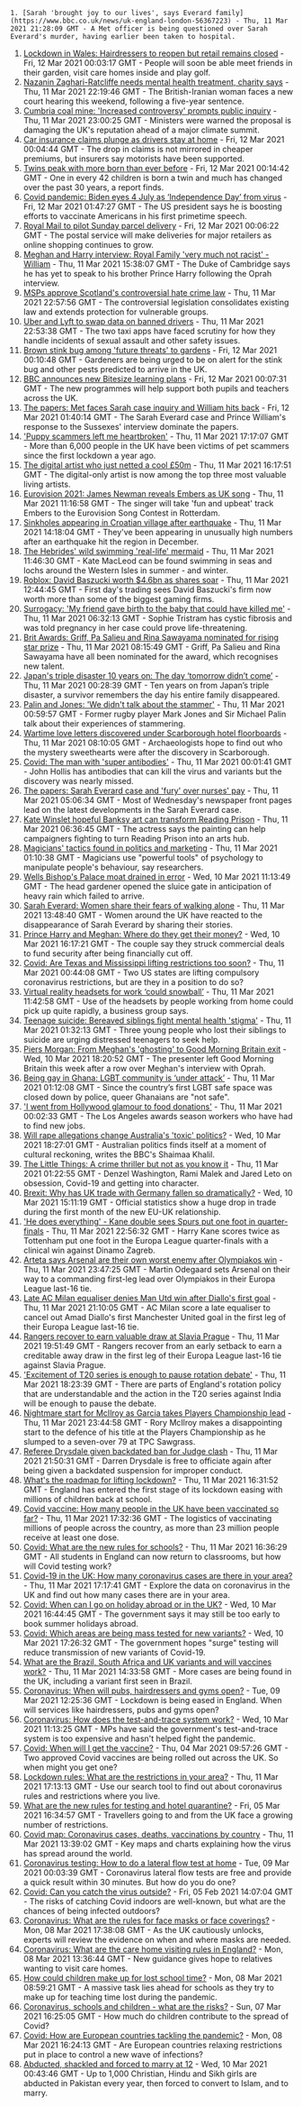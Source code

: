 
    1. [Sarah 'brought joy to our lives', says Everard family](https://www.bbc.co.uk/news/uk-england-london-56367223) - Thu, 11 Mar 2021 21:28:09 GMT - A Met officer is being questioned over Sarah Everard's murder, having earlier been taken to hospital.
1. [Lockdown in Wales: Hairdressers to reopen but retail remains closed](https://www.bbc.co.uk/news/uk-wales-56363367) - Fri, 12 Mar 2021 00:03:17 GMT - People will soon be able meet friends in their garden, visit care homes inside and play golf.
1. [Nazanin Zaghari-Ratcliffe needs mental health treatment, charity says](https://www.bbc.co.uk/news/uk-56362220) - Thu, 11 Mar 2021 22:19:46 GMT - The British-Iranian woman faces a new court hearing this weekend, following a five-year sentence.
1. [Cumbria coal mine: 'Increased controversy' prompts public inquiry](https://www.bbc.co.uk/news/uk-politics-56364306) - Thu, 11 Mar 2021 23:00:25 GMT - Ministers were warned the proposal is damaging the UK's reputation ahead of a major climate summit.
1. [Car insurance claims plunge as drivers stay at home](https://www.bbc.co.uk/news/business-56359861) - Fri, 12 Mar 2021 00:04:44 GMT - The drop in claims is not mirrored in cheaper premiums, but insurers say motorists have been supported.
1. [Twins peak with more born than ever before](https://www.bbc.co.uk/news/health-56365422) - Fri, 12 Mar 2021 00:14:42 GMT - One in every 42 children is born a twin and much has changed over the past 30 years, a report finds.
1. [Covid pandemic: Biden eyes 4 July as ‘Independence Day’ from virus](https://www.bbc.co.uk/news/world-us-canada-56368328) - Fri, 12 Mar 2021 01:47:27 GMT - The US president says he is boosting efforts to vaccinate Americans in his first primetime speech.
1. [Royal Mail to pilot Sunday parcel delivery](https://www.bbc.co.uk/news/business-56362491) - Fri, 12 Mar 2021 00:06:22 GMT - The postal service will make deliveries for major retailers as online shopping continues to grow.
1. [Meghan and Harry interview: Royal Family 'very much not racist' - William](https://www.bbc.co.uk/news/uk-56360671) - Thu, 11 Mar 2021 15:38:07 GMT - The Duke of Cambridge says he has yet to speak to his brother Prince Harry following the Oprah interview.
1. [MSPs approve Scotland's controversial hate crime law](https://www.bbc.co.uk/news/uk-scotland-scotland-politics-56364821) - Thu, 11 Mar 2021 22:57:56 GMT - The controversial legislation consolidates existing law and extends protection for vulnerable groups.
1. [Uber and Lyft to swap data on banned drivers](https://www.bbc.co.uk/news/business-56368058) - Thu, 11 Mar 2021 22:53:38 GMT - The two taxi apps have faced scrutiny for how they handle incidents of sexual assault and other safety issues.
1. [Brown stink bug among 'future threats' to gardens](https://www.bbc.co.uk/news/science-environment-56366107) - Fri, 12 Mar 2021 00:10:48 GMT - Gardeners are being urged to be on alert for the stink bug and other pests predicted to arrive in the UK.
1. [BBC announces new Bitesize learning plans](https://www.bbc.co.uk/news/education-56365733) - Fri, 12 Mar 2021 00:07:31 GMT - The new programmes will help support both pupils and teachers across the UK.
1. [The papers: Met faces Sarah case inquiry and William hits back](https://www.bbc.co.uk/news/blogs-the-papers-56368518) - Fri, 12 Mar 2021 01:40:14 GMT - The Sarah Everard case and Prince William's response to the Sussexes' interview dominate the papers.
1. ['Puppy scammers left me heartbroken'](https://www.bbc.co.uk/news/uk-56354154) - Thu, 11 Mar 2021 17:17:07 GMT - More than 6,000 people in the UK have been victims of pet scammers since the first lockdown a year ago.
1. [The digital artist who just netted a cool £50m](https://www.bbc.co.uk/news/technology-56362174) - Thu, 11 Mar 2021 16:17:51 GMT - The digital-only artist is now among the top three most valuable living artists.
1. [Eurovision 2021: James Newman reveals Embers as UK song](https://www.bbc.co.uk/news/newsbeat-56349129) - Thu, 11 Mar 2021 11:16:58 GMT - The singer will take 'fun and upbeat' track Embers to the Eurovision Song Contest in Rotterdam.
1. [Sinkholes appearing in Croatian village after earthquake](https://www.bbc.co.uk/news/world-europe-56359244) - Thu, 11 Mar 2021 14:18:04 GMT - They've been appearing in unusually high numbers after an earthquake hit the region in December.
1. [The Hebrides' wild swimming 'real-life' mermaid](https://www.bbc.co.uk/news/uk-scotland-highlands-islands-56359621) - Thu, 11 Mar 2021 11:46:30 GMT - Kate MacLeod can be found swimming in seas and lochs around the Western Isles in summer - and winter.
1. [Roblox: David Baszucki worth $4.6bn as shares soar](https://www.bbc.co.uk/news/technology-56359211) - Thu, 11 Mar 2021 12:44:45 GMT - First day's trading sees David Baszucki's firm now worth more than some of the biggest gaming firms.
1. [Surrogacy: 'My friend gave birth to the baby that could have killed me'](https://www.bbc.co.uk/news/uk-england-birmingham-56338936) - Thu, 11 Mar 2021 06:32:13 GMT - Sophie Tristram has cystic fibrosis and was told pregnancy in her case could prove life-threatening.
1. [Brit Awards: Griff, Pa Salieu and Rina Sawayama nominated for rising star prize](https://www.bbc.co.uk/news/entertainment-arts-56357609) - Thu, 11 Mar 2021 08:15:49 GMT - Griff, Pa Salieu and Rina Sawayama have all been nominated for the award, which recognises new talent.
1. [Japan's triple disaster 10 years on: The day ‘tomorrow didn’t come’](https://www.bbc.co.uk/news/world-asia-56344142) - Thu, 11 Mar 2021 00:28:39 GMT - Ten years on from Japan’s triple disaster, a survivor remembers the day his entire family disappeared.
1. [Palin and Jones: 'We didn't talk about the stammer'](https://www.bbc.co.uk/news/uk-56351958) - Thu, 11 Mar 2021 00:59:57 GMT - Former rugby player Mark Jones and Sir Michael Palin talk about their experiences of stammering.
1. [Wartime love letters discovered under Scarborough hotel floorboards](https://www.bbc.co.uk/news/uk-england-york-north-yorkshire-56339136) - Thu, 11 Mar 2021 08:10:05 GMT - Archaeologists hope to find out who the mystery sweethearts were after the discovery in Scarborough.
1. [Covid: The man with 'super antibodies'](https://www.bbc.co.uk/news/world-us-canada-56324050) - Thu, 11 Mar 2021 00:01:41 GMT - John Hollis has antibodies that can kill the virus and variants but the discovery was nearly missed.
1. [The papers: Sarah Everard case and 'fury' over nurses' pay](https://www.bbc.co.uk/news/blogs-the-papers-56355464) - Thu, 11 Mar 2021 05:06:34 GMT - Most of Wednesday's newspaper front pages lead on the latest developments in the Sarah Everard case.
1. [Kate Winslet hopeful Banksy art can transform Reading Prison](https://www.bbc.co.uk/news/uk-england-berkshire-56320620) - Thu, 11 Mar 2021 06:36:45 GMT - The actress says the painting can help campaigners fighting to turn Reading Prison into an arts hub.
1. [Magicians' tactics found in politics and marketing](https://www.bbc.co.uk/news/education-56352500) - Thu, 11 Mar 2021 01:10:38 GMT - Magicians use "powerful tools" of psychology to manipulate people's behaviour, say researchers.
1. [Wells Bishop's Palace moat drained in error](https://www.bbc.co.uk/news/uk-england-somerset-56345521) - Wed, 10 Mar 2021 11:13:49 GMT - The head gardener opened the sluice gate in anticipation of heavy rain which failed to arrive.
1. [Sarah Everard: Women share their fears of walking alone](https://www.bbc.co.uk/news/newsbeat-56361529) - Thu, 11 Mar 2021 13:48:40 GMT - Women around the UK have reacted to the disappearance of Sarah Everard by sharing their stories.
1. [Prince Harry and Meghan: Where do they get their money?](https://www.bbc.co.uk/news/explainers-51047186) - Wed, 10 Mar 2021 16:17:21 GMT - The couple say they struck commercial deals to fund security after being financially cut off.
1. [Covid: Are Texas and Mississippi lifting restrictions too soon?](https://www.bbc.co.uk/news/world-us-canada-56297329) - Thu, 11 Mar 2021 00:44:08 GMT - Two US states are lifting compulsory coronavirus restrictions, but are they in a position to do so?
1. [Virtual reality headsets for work ‘could snowball’](https://www.bbc.co.uk/news/business-56359061) - Thu, 11 Mar 2021 11:42:58 GMT - Use of the headsets by people working from home could pick up quite rapidly, a business group says.
1. [Teenage suicide: Bereaved siblings fight mental health 'stigma'](https://www.bbc.co.uk/news/uk-england-kent-56333571) - Thu, 11 Mar 2021 01:32:13 GMT - Three young people who lost their siblings to suicide are urging distressed teenagers to seek help.
1. [Piers Morgan: From Meghan's 'ghosting' to Good Morning Britain exit](https://www.bbc.co.uk/news/entertainment-arts-56326337) - Wed, 10 Mar 2021 18:20:52 GMT - The presenter left Good Morning Britain this week after a row over Meghan's interview with Oprah.
1. [Being gay in Ghana: LGBT community is ‘under attack’](https://www.bbc.co.uk/news/newsbeat-56325310) - Thu, 11 Mar 2021 01:12:08 GMT - Since the country’s first LGBT safe space was closed down by police, queer Ghanaians are "not safe".
1. ['I went from Hollywood glamour to food donations'](https://www.bbc.co.uk/news/business-56334012) - Thu, 11 Mar 2021 00:02:33 GMT - The Los Angeles awards season workers who have had to find new jobs.
1. [Will rape allegations change Australia's 'toxic' politics?](https://www.bbc.co.uk/news/world-australia-56342255) - Wed, 10 Mar 2021 18:27:01 GMT - Australian politics finds itself at a moment of cultural reckoning, writes the BBC's Shaimaa Khalil.
1. [The Little Things: A crime thriller but not as you know it](https://www.bbc.co.uk/news/entertainment-arts-55718906) - Thu, 11 Mar 2021 01:22:55 GMT - Denzel Washington, Rami Malek and Jared Leto on obsession, Covid-19 and getting into character.
1. [Brexit: Why has UK trade with Germany fallen so dramatically?](https://www.bbc.co.uk/news/56347096) - Wed, 10 Mar 2021 15:11:19 GMT - Official statistics show a huge drop in trade during the first month of the new EU-UK relationship.
1. ['He does everything' - Kane double sees Spurs put one foot in quarter-finals](https://www.bbc.co.uk/sport/football/56351374) - Thu, 11 Mar 2021 22:56:32 GMT - Harry Kane scores twice as Tottenham put one foot in the Europa League quarter-finals with a clinical win against Dinamo Zagreb.
1. [Arteta says Arsenal are their own worst enemy after Olympiakos win](https://www.bbc.co.uk/sport/football/56351003) - Thu, 11 Mar 2021 23:47:25 GMT - Martin Odegaard sets Arsenal on their way to a commanding first-leg lead over Olympiakos in their Europa League last-16 tie.
1. [Late AC Milan equaliser denies Man Utd win after Diallo's first goal](https://www.bbc.co.uk/sport/football/56351824) - Thu, 11 Mar 2021 21:10:05 GMT - AC Milan score a late equaliser to cancel out Amad Diallo's first Manchester United goal in the first leg of their Europa League last-16 tie.
1. [Rangers recover to earn valuable draw at Slavia Prague](https://www.bbc.co.uk/sport/football/56259324) - Thu, 11 Mar 2021 19:51:49 GMT - Rangers recover from an early setback to earn a creditable away draw in the first leg of their Europa League last-16 tie against Slavia Prague.
1. ['Excitement of T20 series is enough to pause rotation debate'](https://www.bbc.co.uk/sport/cricket/56363463) - Thu, 11 Mar 2021 18:23:39 GMT - There are parts of England's rotation policy that are understandable and the action in the T20 series against India will be enough to pause the debate.
1. [Nightmare start for McIlroy as Garcia takes Players Championship lead](https://www.bbc.co.uk/sport/golf/56365272) - Thu, 11 Mar 2021 23:44:58 GMT - Rory McIlroy makes a disappointing start to the defence of his title at the Players Championship as he slumped to a seven-over 79 at TPC Sawgrass.
1. [Referee Drysdale given backdated ban for Judge clash](https://www.bbc.co.uk/sport/football/56366031) - Thu, 11 Mar 2021 21:50:31 GMT - Darren Drysdale is free to officiate again after being given a backdated suspension for improper conduct.
1. [What's the roadmap for lifting lockdown?](https://www.bbc.co.uk/news/explainers-52530518) - Thu, 11 Mar 2021 16:31:52 GMT - England has entered the first stage of its lockdown easing with millions of children back at school.
1. [Covid vaccine: How many people in the UK have been vaccinated so far?](https://www.bbc.co.uk/news/health-55274833) - Thu, 11 Mar 2021 17:32:36 GMT - The logistics of vaccinating millions of people across the country, as more than 23 million people receive at least one dose.
1. [Covid: What are the new rules for schools?](https://www.bbc.co.uk/news/education-51643556) - Thu, 11 Mar 2021 16:36:29 GMT - All students in England can now return to classrooms, but how will Covid testing work?
1. [Covid-19 in the UK: How many coronavirus cases are there in your area?](https://www.bbc.co.uk/news/uk-51768274) - Thu, 11 Mar 2021 17:17:41 GMT - Explore the data on coronavirus in the UK and find out how many cases there are in your area.
1. [Covid: When can I go on holiday abroad or in the UK?](https://www.bbc.co.uk/news/explainers-52646738) - Wed, 10 Mar 2021 16:44:45 GMT - The government says it may still be too early to book summer holidays abroad.
1. [Covid: Which areas are being mass tested for new variants?](https://www.bbc.co.uk/news/explainers-54872039) - Wed, 10 Mar 2021 17:26:32 GMT - The government hopes "surge" testing will reduce transmission of new variants of Covid-19.
1. [What are the Brazil, South Africa and UK variants and will vaccines work?](https://www.bbc.co.uk/news/health-55659820) - Thu, 11 Mar 2021 14:33:58 GMT - More cases are being found in the UK, including a variant first seen in Brazil.
1. [Coronavirus: When will pubs, hairdressers and gyms open?](https://www.bbc.co.uk/news/explainers-53349989) - Tue, 09 Mar 2021 12:25:36 GMT - Lockdown is being eased in England. When will services like hairdressers, pubs and gyms open?
1. [Coronavirus: How does the test-and-trace system work?](https://www.bbc.co.uk/news/explainers-52442754) - Wed, 10 Mar 2021 11:13:25 GMT - MPs have said the government's test-and-trace system is too expensive and hasn't helped fight the pandemic.
1. [Covid: When will I get the vaccine?](https://www.bbc.co.uk/news/health-55045639) - Thu, 04 Mar 2021 09:57:26 GMT - Two approved Covid vaccines are being rolled out across the UK. So when might you get one?
1. [Lockdown rules: What are the restrictions in your area?](https://www.bbc.co.uk/news/uk-54373904) - Thu, 11 Mar 2021 17:13:13 GMT - Use our search tool to find out about coronavirus rules and restrictions where you live.
1. [What are the new rules for testing and hotel quarantine?](https://www.bbc.co.uk/news/explainers-52544307) - Fri, 05 Mar 2021 16:34:57 GMT - Travellers going to and from the UK face a growing number of restrictions.
1. [Covid map: Coronavirus cases, deaths, vaccinations by country](https://www.bbc.co.uk/news/world-51235105) - Thu, 11 Mar 2021 13:39:02 GMT - Key maps and charts explaining how the virus has spread around the world.
1. [Coronavirus testing: How to do a lateral flow test at home](https://www.bbc.co.uk/news/health-56326456) - Tue, 09 Mar 2021 00:03:39 GMT - Coronavirus lateral flow tests are free and provide a quick result within 30 minutes. But how do you do one?
1. [Covid: Can you catch the virus outside?](https://www.bbc.co.uk/news/explainers-55680305) - Fri, 05 Feb 2021 14:07:04 GMT - The risks of catching Covid indoors are well-known, but what are the chances of being infected outdoors?
1. [Coronavirus: What are the rules for face masks or face coverings?](https://www.bbc.co.uk/news/health-51205344) - Mon, 08 Mar 2021 17:38:08 GMT - As the UK cautiously unlocks, experts will review the evidence on when and where masks are needed.
1. [Coronavirus: What are the care home visiting rules in England?](https://www.bbc.co.uk/news/explainers-53503712) - Mon, 08 Mar 2021 13:36:44 GMT - New guidance gives hope to relatives wanting to visit care homes.
1. [How could children make up for lost school time?](https://www.bbc.co.uk/news/explainers-55938837) - Mon, 08 Mar 2021 08:59:21 GMT - A massive task lies ahead for schools as they try to make up for teaching time lost during the pandemic.
1. [Coronavirus, schools and children - what are the risks?](https://www.bbc.co.uk/news/health-52003804) - Sun, 07 Mar 2021 16:25:05 GMT - How much do children contribute to the spread of Covid?
1. [Covid: How are European countries tackling the pandemic?](https://www.bbc.co.uk/news/explainers-53640249) - Mon, 08 Mar 2021 16:24:13 GMT - Are European countries relaxing restrictions put in place to control a new wave of infections?
1. [Abducted, shackled and forced to marry at 12](https://www.bbc.co.uk/news/stories-56337182) - Wed, 10 Mar 2021 00:43:46 GMT - Up to 1,000 Christian, Hindu and Sikh girls are abducted in Pakistan every year, then forced to convert to Islam, and to marry.

